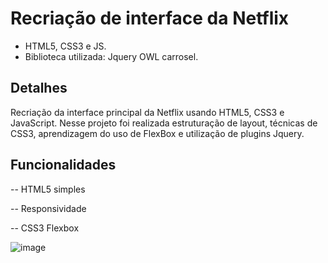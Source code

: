 # Recriação de interface da Netflix

- HTML5, CSS3 e JS.
- Biblioteca utilizada: Jquery OWL carrosel.

## Detalhes

Recriação da interface principal da Netflix usando HTML5, CSS3 e JavaScript. Nesse projeto foi realizada estruturação de layout, técnicas de CSS3, aprendizagem do uso de FlexBox e utilização de plugins Jquery.

## Funcionalidades

-- HTML5 simples

-- Responsividade

-- CSS3 Flexbox


![image](https://user-images.githubusercontent.com/29673433/180571850-c5e385ec-bd43-4be7-9661-addab3cbc627.png)


